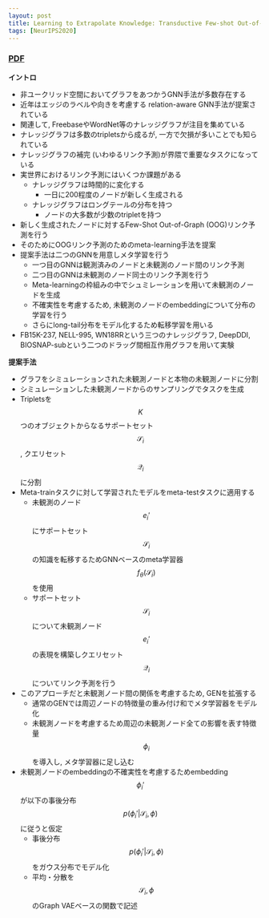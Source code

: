 ```yaml
---
layout: post
title: Learning to Extrapolate Knowledge: Transductive Few-shot Out-of-Graph Link Prediction 
tags: [NeurIPS2020]
---
```


### [PDF](https://proceedings.neurips.cc/paper/2020/file/0663a4ddceacb40b095eda264a85f15c-Paper.pdf)
**イントロ**
- 非ユークリッド空間においてグラフをあつかうGNN手法が多数存在する
- 近年はエッジのラベルや向きを考慮する relation-aware GNN手法が提案されている
- 関連して, FreebaseやWordNet等のナレッジグラフが注目を集めている
- ナレッジグラフは多数のtripletsから成るが, 一方で欠損が多いことでも知られている
- ナレッジグラフの補完 (いわゆるリンク予測)が界隈で重要なタスクになっている
- 実世界におけるリンク予測にはいくつか課題がある
  - ナレッジグラフは時間的に変化する
    - 一日に200程度のノードが新しく生成される
  - ナレッジグラフはロングテールの分布を持つ
    - ノードの大多数が少数のtripletを持つ
- 新しく生成されたノードに対するFew-Shot Out-of-Graph (OOG)リンク予測を行う
- そのためにOOGリンク予測のためのmeta-learning手法を提案
- 提案手法は二つのGNNを用意しメタ学習を行う
  - 一つ目のGNNは観測済みのノードと未観測のノード間のリンク予測 
  - 二つ目のGNNは未観測のノード同士のリンク予測を行う
  - Meta-learningの枠組みの中でシュミレーションを用いて未観測のノードを生成
  - 不確実性を考慮するため, 未観測のノードのembeddingについて分布の学習を行う
  - さらにlong-tail分布をモデル化するため転移学習を用いる
- FB15K-237, NELL-995, WN18RRという三つのナレッジグラフ, DeepDDI, BIOSNAP-subという二つのドラッグ間相互作用グラフを用いて実験

**提案手法**
- グラフをシミュレーションされた未観測ノードと本物の未観測ノードに分割
- シミュレーションした未観測ノードからのサンプリングでタスクを生成
- Tripletsを$$K$$つのオブジェクトからなるサポートセット $$\mathcal{S}_i$$, クエリセット $$\mathcal{Q}_i$$に分割
- Meta-trainタスクに対して学習されたモデルをmeta-testタスクに適用する
  - 未観測のノード $$e_i'$$にサポートセット $$\mathcal{S}_i$$の知識を転移するためGNNベースのmeta学習器 $$f_\theta(\mathcal{S}_i)$$を使用
  - サポートセット $$\mathcal{S}_i$$について未観測ノード $$e_i'$$の表現を構築しクエリセット $$\mathcal{Q}_i$$についてリンク予測を行う 
- このアプローチだと未観測ノード間の関係を考慮するため, GENを拡張する
  - 通常のGENでは周辺ノードの特徴量の重み付け和でメタ学習器をモデル化 
  - 未観測ノードを考慮するため周辺の未観測ノード全ての影響を表す特徴量 $$\phi_i$$を導入し, メタ学習器に足し込む
- 未観測ノードのembeddingの不確実性を考慮するためembedding $$\phi_i'$$が以下の事後分布 $$p(\phi_i'|\mathcal{S}_i,\phi)$$に従うと仮定
  - 事後分布 $$p(\phi_i'|\mathcal{S}_i,\phi)$$をガウス分布でモデル化
  - 平均・分散を $$\mathcal{S}_i,\phi$$のGraph VAEベースの関数で記述


